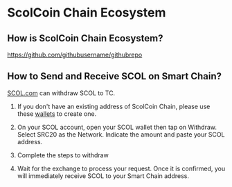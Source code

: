 # ScolCoin Chain Ecosystem

## How is ScolCoin Chain Ecosystem?

<https://github.com/githubusername/githubrepo>

## How to Send and Receive SCOL on Smart Chain?

[SCOL.com](https:/www.scolcoin.com) can withdraw SCOL to TC.

1. If you don't have an existing address of ScolCoin Chain, please use these [wallets](../../smart-chain/wallet.md) to create one.

2. On your SCOL account, open your SCOL wallet then tap on Withdraw. Select SRC20 as the Network. Indicate the amount and paste your SCOL address.

3. Complete the steps to withdraw

4. Wait for the exchange to process your request. Once it is confirmed, you will immediately receive SCOL to your Smart Chain address.


